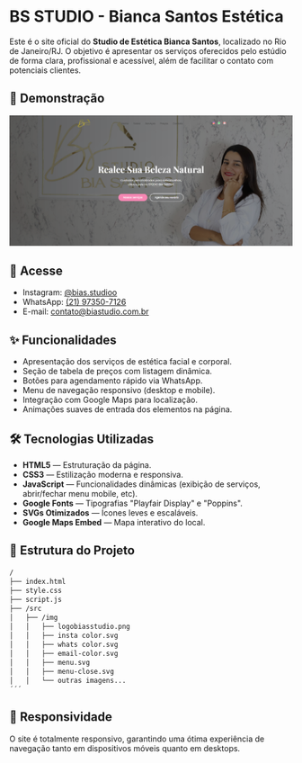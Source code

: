 # BS STUDIO - Bianca Santos Estética

Este é o site oficial do **Studio de Estética Bianca Santos**, localizado no Rio de Janeiro/RJ. O objetivo é apresentar os serviços oferecidos pelo estúdio de forma clara, profissional e acessível, além de facilitar o contato com potenciais clientes.

## 📸 Demonstração

![Logo do BS Studio](src/img/capa.site-bias-estetica.png)



## 🔗 Acesse
- Instagram: [@bias.studioo](https://www.instagram.com/bias.studioo/)
- WhatsApp: [(21) 97350-7126](https://wa.me/5521973507126)
- E-mail: [contato@biastudio.com.br](mailto:contato@biastudio.com.br)

## ✨ Funcionalidades
- Apresentação dos serviços de estética facial e corporal.
- Seção de tabela de preços com listagem dinâmica.
- Botões para agendamento rápido via WhatsApp.
- Menu de navegação responsivo (desktop e mobile).
- Integração com Google Maps para localização.
- Animações suaves de entrada dos elementos na página.

## 🛠 Tecnologias Utilizadas

- **HTML5** — Estruturação da página.
- **CSS3** — Estilização moderna e responsiva.
- **JavaScript** — Funcionalidades dinâmicas (exibição de serviços, abrir/fechar menu mobile, etc).
- **Google Fonts** — Tipografias "Playfair Display" e "Poppins".
- **SVGs Otimizados** — Ícones leves e escaláveis.
- **Google Maps Embed** — Mapa interativo do local.

## 📂 Estrutura do Projeto

```plaintext
/
├── index.html
├── style.css
├── script.js
├── /src
│   ├── /img
│   │   ├── logobiasstudio.png
│   │   ├── insta color.svg
│   │   ├── whats color.svg
│   │   ├── email-color.svg
│   │   ├── menu.svg
│   │   ├── menu-close.svg
│   │   └── outras imagens...
´´´
```
## 📱 Responsividade
O site é totalmente responsivo, garantindo uma ótima experiência de navegação tanto em dispositivos móveis quanto em desktops.

